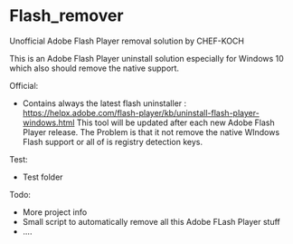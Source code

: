 # Flash_remover

Unofficial Adobe Flash Player removal solution by CHEF-KOCH


This is an Adobe Flash Player uninstall solution especially for Windows 10 which also should remove the native support. 




Official:
- Contains always the latest flash uninstaller : https://helpx.adobe.com/flash-player/kb/uninstall-flash-player-windows.html This tool will be updated after each new Adobe Flash Player release. The Problem is that it not remove the native WIndows Flash support or all of is registry detection keys.

Test:
- Test folder




Todo:
- More project info
- Small script to automatically remove all this Adobe FLash Player stuff
- .... 
 
